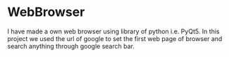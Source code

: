 # WebBrowser
I have made a own web browser using library of python i.e. PyQt5. In this project we used the url of google to set the first web page of browser and search anything through google search bar.

